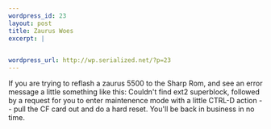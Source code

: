 ```yaml
--- 
wordpress_id: 23
layout: post
title: Zaurus Woes
excerpt: |
  

wordpress_url: http://wp.serialized.net/?p=23
---
```

If you are trying to reflash a zaurus 5500 to the Sharp Rom, and see an error message a little something like this: Couldn't find ext2 superblock, followed by a request for you to enter maintenence mode with a little CTRL-D action -- pull the CF card out and do a hard reset. You'll be back in business in no time.
